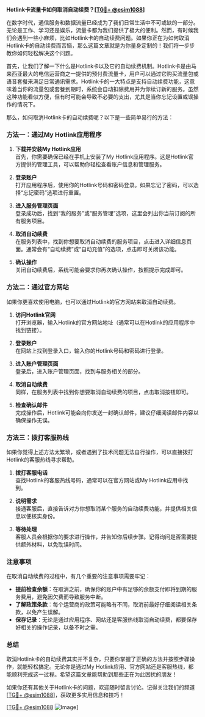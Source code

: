 **Hotlink卡流量卡如何取消自动续费？[[TG💪+ @esim1088](https://t.me/s/esim1088)]**

在数字时代，通信服务和数据流量已经成为了我们日常生活中不可或缺的一部分。无论是工作、学习还是娱乐，流量卡都为我们提供了极大的便利。然而，有时候我们会遇到一些小麻烦，比如Hotlink卡的自动续费问题。如果你正在为如何取消Hotlink卡的自动续费而苦恼，那么这篇文章就是为你量身定制的！我们将一步步教你如何轻松解决这个问题。

首先，让我们了解一下什么是Hotlink卡以及它的自动续费机制。Hotlink卡是由马来西亚最大的电信运营商之一提供的预付费流量卡，用户可以通过它购买流量包或语音套餐来满足日常通讯需求。Hotlink卡的一大特点是支持自动续费功能，这意味着当你的流量包或套餐到期时，系统会自动扣除费用并为你续订新的服务。虽然这种功能看似方便，但有时可能会导致不必要的支出，尤其是当你忘记设置或误操作的情况下。

那么，如何取消Hotlink卡的自动续费呢？以下是一些简单易行的方法：

### 方法一：通过My Hotlink应用程序

1. **下载并安装My Hotlink应用**  
   首先，你需要确保已经在手机上安装了My Hotlink应用程序。这是Hotlink官方提供的管理工具，可以帮助你轻松查看账户信息和管理服务。

2. **登录账户**  
   打开应用程序后，使用你的Hotlink号码和密码登录。如果忘记了密码，可以选择“忘记密码”选项进行重置。

3. **进入服务管理页面**  
   登录成功后，找到“我的服务”或“服务管理”选项，这里会列出你当前订阅的所有服务项目。

4. **取消自动续费**  
   在服务列表中，找到你想要取消自动续费的服务项目，点击进入详细信息页面。通常会有“自动续费”或“自动充值”的选项，点击即可关闭该功能。

5. **确认操作**  
   关闭自动续费后，系统可能会要求你再次确认操作，按照提示完成即可。

### 方法二：通过官方网站

如果你更喜欢使用电脑，也可以通过Hotlink的官方网站来取消自动续费。

1. **访问Hotlink官网**  
   打开浏览器，输入Hotlink的官方网站地址（通常可以在Hotlink的应用程序中找到链接）。

2. **登录账户**  
   在网站上找到登录入口，输入你的Hotlink号码和密码进行登录。

3. **进入账户管理页面**  
   登录后，进入账户管理页面，找到与服务相关的部分。

4. **取消自动续费**  
   同样，在服务列表中找到你想要取消自动续费的项目，点击取消按钮即可。

5. **检查确认邮件**  
   完成操作后，Hotlink可能会向你发送一封确认邮件，建议仔细阅读邮件内容以确保操作无误。

### 方法三：拨打客服热线

如果你觉得上述方法太繁琐，或者遇到了技术问题无法自行操作，可以直接拨打Hotlink的客服热线寻求帮助。

1. **拨打客服电话**  
   查找Hotlink的客服热线号码，通常可以在官方网站或My Hotlink应用中找到。

2. **说明需求**  
   接通客服后，直接告诉对方你想取消某个服务的自动续费功能，并提供相关信息以便核实身份。

3. **等待处理**  
   客服人员会根据你的要求进行操作，并告知你后续步骤。记得询问是否需要提供额外材料，以免耽误时间。

### 注意事项

在取消自动续费的过程中，有几个重要的注意事项需要牢记：

- **提前检查余额**：在取消之前，确保你的账户中有足够的余额支付即将到期的服务费用，避免因欠费而导致服务中断。
- **了解政策条款**：每个运营商的政策可能略有不同，取消前最好仔细阅读相关条款，以免产生误解。
- **保存记录**：无论是通过应用程序、网站还是客服热线取消自动续费，都要保存好相关的操作记录，以备不时之需。

### 总结

取消Hotlink卡的自动续费其实并不复杂，只要你掌握了正确的方法并按照步骤操作，就能轻松搞定。无论你是通过My Hotlink应用、官方网站还是客服热线，都能顺利完成这一过程。希望这篇文章能帮助到那些正在为此困扰的朋友！

如果你还有其他关于Hotlink卡的问题，欢迎随时留言讨论。记得关注我们的频道[[TG💪+ @esim1088](https://t.me/s/esim1088)]，获取更多实用信息和技巧！

[[TG💪+ @esim1088](https://t.me/s/esim1088) ![Image](https://i.postimg.cc/4NQfJmqS/Snipaste-2025-05-13-00-14-12.png)]